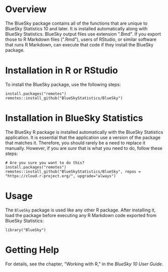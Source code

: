 # Overview

The BlueSky package contains all of the functions that are unique to BlueSky Statistics 10 and later. It is installed automatically along with BlueSky Statistics. BlueSky output files use extension ".Bmd". If you export those to R Markdown files (".Rmd"), users of RStudio, or similar software that runs R Markdown, can execute that code if they install the BlueSky package.

# Installation in R or RStudio

To install the BlueSky package, use the following steps:

```{r}
install.packages("remotes")
remotes::install_github("BlueSkyStatistics/BlueSky")
```

# Installation in BlueSky Statistics

The BlueSky R package is installed automatically with the BlueSky Statistics application. It is essential that the application use a version of the package that matches it. Therefore, you should rarely be a need to replace it manually. However, if you are *sure* that is what you need to do, follow these steps:

```{r}
# Are you sure you want to do this?
install.packages("remotes")
remotes::install_github("BlueSkyStatistics/BlueSky", repos = "https://cloud.r-project.org/", upgrade="always")
```

# Usage

The `BlueSky` package is used like any other R package. After installing it, load the package before executing any R Markdown code exported from BlueSky Statistics:

```{r}
library("BlueSky")
```

# Getting Help

For details, see the chapter, "Working with R," in the *BlueSky 10 User Guide*.
